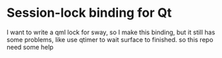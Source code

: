 # Session-lock binding for Qt

I want to write a qml lock for sway, so I make this binding, but it still has some problems, like use qtimer to wait surface to finished. so this repo need some help
